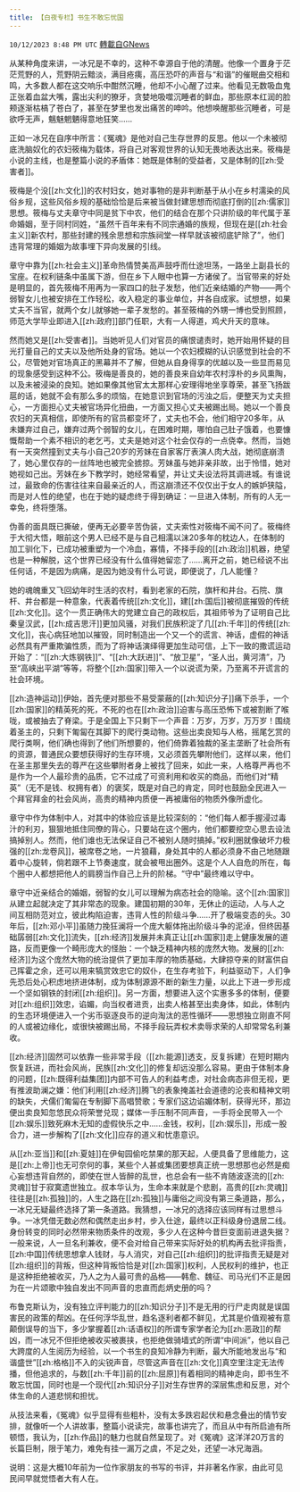 ```yaml
---
title: 【白夜专栏】书生不敢忘忧国
---
```

`10/12/2023 8:48 PM UTC` [轉載自GNews](https://gnews.org/articles/1825753)

         



从某种角度来讲，一冰兄是不幸的，这种不幸源自于他的清醒。他像一个置身于茫茫荒野的人，荒野阴云黯淡，满目疮痍，高压恐吓的声音与“和谐”的催眠曲交相和鸣，大多数人都在这交响乐中酣然沉睡，他却不小心醒了过来。他看见无数吸血鬼正张着血盆大嘴，露出尖利的獠牙，贪婪地吸噬沉睡者的鲜血，那些原本红润的脸颊逐渐枯槁了苍白了，甚至在梦里也发出痛苦的呻吟。他想唤醒那些沉睡者，可是欲呼无声，魑魅魍魉得意地狂笑……

正如一冰兄在自序中所言：《冤魂》是他对自己生存世界的反思。他以一个未被彻底洗脑奴化的农妇筱梅为载体，将自己对客观世界的认知无畏地表达出来。筱梅是小说的主线，也是整篇小说的矛盾体：她既是体制的受益者，又是体制的[[zh:受害者]]。

筱梅是个没[[zh:文化]]的农村妇女，她对事物的是非判断基于从小在乡村濡染的风俗乡规，这些风俗乡规的基础恰恰是后来被当做封建思想而彻底打倒的[[zh:儒家]]思想。筱梅与丈夫章守中同是贫下中农，他们的结合在那个只讲阶级的年代属于革命婚姻，至于同村同姓，“虽然千百年来有不同宗通婚的族规，但现在是[[zh:社会主义]]新农村，那些封建的残余思想和宗族祠堂一样早就该被彻底铲除了”，他们违背常理的婚姻为故事埋下异向发展的引线。

章守中靠为[[zh:社会主义]]革命热情赞美高声鼓呼而仕途坦荡，一路坐上副县长的宝座。在权利链条中虽属下游，但在乡下人眼中也算一方诸侯了。当官带来的好处是明显的，首先筱梅不用再为一家四口的肚子发愁，他们近亲结婚的产物——两个弱智女儿也被安排在工作轻松，收入稳定的事业单位，并各自成家。试想想，如果丈夫不当官，就两个女儿就够她一辈子发愁的。甚至筱梅的外甥一博也受到照顾，师范大学毕业即进入[[zh:政府]]部门任职，大有一人得道，鸡犬升天的意味。

然而她又是[[zh:受害者]]。当她听见人们对官员的痛恨谴责时，她开始用怀疑的目光打量自己的丈夫以及他所处身的官场。她以一个农妇模糊的认识感觉到社会的不公，尽管她对官场真正的黑幕并不了解，但她从自身得享的优越以及一些显而易见的现象感受到这种不公。筱梅是善良的，她的善良来自幼年农村淳朴的乡风熏陶，以及未被浸染的良知。她如果像其他官太太那样心安理得地坐享尊荣，甚至飞扬跋扈的话，她就不会有那么多的烦恼，在她意识到官场的污浊之后，便整天为丈夫担心，一方面担心丈夫被官场异化扭曲，一方面又担心丈夫被踢出局。她以一个善良农妇的天真相信，即使所有的官员都变坏了，丈夫也不会，他们相守20多年，从未嫌弃过自己，嫌弃过两个弱智的女儿，在困难时期，哪怕自己肚子饿着，也要慷慨帮助一个素不相识的老乞丐，丈夫是她对这个社会仅存的一点侥幸。然而，当她有一天突然撞到丈夫与小自己20岁的芳妹在自家客厅表演人肉大战，她彻底崩溃了，她心里仅存的一丝阵地也被完全掳掠。芳妹虽与她非亲非故，出于怜惜，她对她视如己出。芳妹在乡下教学时，她经常看望，并让丈夫设法将其调进城。有谁说过，最致命的伤害往往来自最亲近的人，而这崩溃还不仅仅出于女人的嫉妒狭隘，而是对人性的绝望，也在于她的疑虑终于得到确证：一旦进入体制，所有的人无一幸免，终将堕落。

伪善的面具既已撕破，便再无必要辛苦伪装，丈夫索性对筱梅不闻不问了。筱梅终于大彻大悟，眼前这个男人已经不是与自己相濡以沫20多年的枕边人，在体制的加工驯化下，已成功被重塑为一个冷血，寡情，不择手段的[[zh:政治]]机器，绝望也是一种解脱，这个世界已经没有什么值得她留恋了……离开之前，她已经说不出任何话，不是因为病痛，是因为她没有什么可说，即便说了，几人能懂？

她的魂魄重又飞回幼年时生活的农村，看到老家的石院，旗杆和井台。石院、旗杆、井台都是一种意象，代表着传统[[zh:文化]]，建[[zh:国后]]被彻底摧毁的传统[[zh:文化]]。这个一贯正确伟大的党建立自己的政权后，其祖师爷为了证明自己比秦皇汉武，[[zh:成吉思汗]]更加风骚，对我们民族积淀了几[[zh:千年]]的传统[[zh:文化]]，丧心病狂地加以摧毁，同时制造出一个又一个的谎言、神话，虚假的神话必然具有严重欺骗性质，而为了将神话演绎得更加生动可信，上下一致的撒谎运动开始了：“[[zh:大炼钢铁]]”、“[[zh:大跃进]]”、“放卫星”，“圣人出，黄河清”，乃至“高峡出平湖”等等，将整个[[zh:国家]]带入一个以说谎为荣，乃至离不开谎言的社会环境。

[[zh:造神运动]]伊始，首先便对那些不易受蒙蔽的[[zh:知识分子]]痛下杀手，一个[[zh:国家]]的精英死的死，不死的也在[[zh:政治]]迫害与高压恐怖下或被割断了喉咙，或被抽去了脊梁。于是全国上下只剩下一个声音：万岁，万岁，万万岁！围绕着圣主的，只剩下匍匐在其脚下的爬行类动物。这些出卖良知与人格，摇尾乞赏的爬行类啊，他们确也得到了他们所想要的，他们倚靠着独裁的圣主垄断了社会所有的资源，普通民众要想获得好的生存环境，又必须首先攀附他们，这样以来，他们在圣主那里失去的尊严在这些攀附者身上被找了回来，如此一来，人格尊严再也不是作为一个人最珍贵的品质，它不过成了可资利用和收买的商品，而他们对“精英”（无不是钱、权拥有者）的褒奖，既是对自己的肯定，同时也鼓励全民进入一个拜官拜金的社会风尚，高贵的精神内质便一再被庸俗的物质外像所虚化。

章守中作为体制中人，对其中的体验应该是比较深刻的：“他们每人都手握浸过毒汁的利刃，狠狠地抵住同僚的背心，只要站在这个圈内，他们都要挖空心思去设法搞掉别人。然而，他们谁也无法保证自己不被别人随时搞掉。”权利圈就像破坏力极强的[[zh:龙卷风]]，被席卷之地，一片狼藉，身处其中的人都必须身不由己地随跟着中心旋转，倘若跟不上节奏速度，就会被甩出圈外。这是个人人自危的所在，每个圈中人都想把他人的肩膀当作自己上升的阶梯。“守中”最终难以守中。

章守中近亲结合的婚姻，弱智的女儿可以理解为病态社会的隐喻。这个[[zh:国家]]从建立起就决定了其非常态的现象。建国初期的30年，无休止的运动，人与人之间互相防范对立，彼此构陷迫害，违背人性的阶级斗争……开了极端变态的头。30年后，[[zh:邓小平]]虽随力挽狂澜将一个庞大躯体拖出阶级斗争的泥淖，但终因基础孱弱[[zh:文化]]流失，[[zh:经济]]发展并未真正让[[zh:国家]]走上健康发展的道路，反而更像一个畸形庞大的怪胎：一个缺乏精神内核的庞然大物。发展的[[zh:经济]]为这个庞然大物的统治提供了更加丰厚的物质基础，大肆掠夺来的财富供自己挥霍之余，还可以用来犒赏效忠它的奴仆，在生存考验下，利益驱动下，人们争先恐后处心积虑地挤进体制，成为体制源源不断的新生力量，以此上下进一步形成一个坚如钢铁的封闭[[zh:组织]]。另一方面，想要进入这个实惠多多的体制，便要对[[zh:组织]]效忠，谄媚，向当权者进贡，出卖人格甚至出卖身体，如此，体制内的生态环境便进入一个劣币驱逐良币的逆向淘汰的恶性循环——思想独立刚直不阿的人或被边缘化，或很快被踢出局，不择手段玩弄权术卖辱求荣的人却常常名利兼收。

[[zh:经济]]固然可以依靠一些非常手段（[[zh:能源]]透支，反复拆建）在短时期内恢复跃进，而社会风尚，民族[[zh:文化]]的修复却远没那么容易。更由于体制本身的问题，[[zh:既得利益集团]]内部不可告人的利益考虑，对社会病态非但无视，更有推波助澜之嫌：他们利用[[zh:经济]]腾飞的表象掩盖社会道德的沦丧和精神文明的缺失，犬儒们匍匐在专制脚下高唱赞歌；专家们这边谄媚体制，获得光环，那边便出卖良知忽悠民众将荣誉兑现；媒体一手压制不同声音，一手将全民带入一个[[zh:娱乐]]致死麻木无知的虚假快乐之中……金钱，权利，[[zh:娱乐]]，形成一股合力，进一步解构了[[zh:文化]]应存的道义和忧患意识。

从[[zh:亚当]]和[[zh:夏娃]]在伊甸园偷吃禁果的那天起，人便具备了思维能力，这是[[zh:上帝]]也无可奈何的事，某些个人甚或集团要想真正统一思想那也必然是痴心妄想违背自然的，即使在世人皆醉的乱世，也总会有一些不肯随波逐流的[[zh:灵魂]]甘于寂寞遗世独立。叔本华认为，生命本来就是个悲剧，高贵的[[zh:灵魂]]往往是[[zh:孤独]]的，人生之路在[[zh:孤独]]与庸俗之间没有第三条道路，那么，一冰兄无疑最终选择了第一条道路。我猜想，一冰兄的选择应该同样有过思想斗争。一冰凭借无数必然和偶然走出乡村，步入仕途，最终以正科级身份退居二线。身份转变的同时必然带来物质条件的改观，多少人在这种今昔巨变面前进退失据？一般来说，人一旦名利兼收，便不会对给自己带来实际好处的机构再去批评指责，[[zh:中国]]传统思想拿人钱财，与人消灾，对自己[[zh:组织]]的批评指责无疑是对[[zh:组织]]的背叛，但这种背叛恰恰是对[[zh:国家]]权利，人民权利的维护，也正是这种拒绝被收买，乃人之为人最可贵的品格——韩愈、魏征、司马光们不正是因为在一片颂歌中独自发出不同声音的忠直而彪炳史册的吗？

布鲁克斯认为，没有独立评判能力的[[zh:知识分子]]不是无用的行尸走肉就是误国害民的政策的帮凶。在任何浮华乱世，趋名逐利者都不鲜见，尤其是价值观被有意颠倒误导的当下，多少掌握着[[zh:话语权]]的所谓专家学者沦为[[zh:恶政]]的帮凶，而一冰兄不但拒绝被收买被裹挟，也拒绝做骑墙式的所谓“中间派”，他以自己大跨度的人生阅历为经验，以一个书生的良知冷静为判断，最大所能地发出与“和谐盛世”[[zh:格格]]不入的尖锐声音，尽管这声音在[[zh:文化]]真空里注定无法传播，但他追求的，与数[[zh:千年]]前的[[zh:屈原]]有着相同的精神走向，即书生不敢忘忧国，同时也是一个现代[[zh:知识分子]]对生存世界的深层焦虑和反思，对个体生命的人道悲悯和担忧。

从技法来看，《冤魂》似乎显得有些粗朴，没有太多跌宕起伏和悬念叠出的情节安排，就像听一个人讲故事，整篇小说读完，故事也讲完了，而且从中有所启迪有所顿悟，我认为，[[zh:作品]]的魅力也就自然呈现了。对《冤魂》这洋洋20万言的长篇巨制，限于笔力，难免有挂一漏万之虞，不足之处，还望一冰兄海涵。


说明：这是大概10年前为一位作家朋友的书写的书评，并非著名作家，由此可见民间早就觉悟者大有人在。
